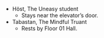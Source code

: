 - Höst, The Uneasy student
    - Stays near the elevator’s door.
- Tabastan, The Mindful Truant
    - Rests by Floor 01 Hall.